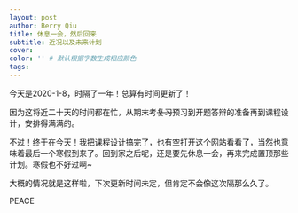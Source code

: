 ```yaml
---
layout: post
author: Berry Qiu
title: 休息一会，然后回来
subtitle: 近况以及未来计划
cover: 
color: '' # 默认根据字数生成相应颜色
tags: 
---
```


今天是2020-1-8，时隔了一年！总算有时间更新了！

因为这将近二十天的时间都在忙，从期末考~~复习~~预习到开题答辩的准备再到课程设计，安排得满满的。

不过！终于在今天！我把课程设计搞完了，也有空打开这个网站看看了，当然也意味着最后一个寒假到来了。回到家之后呢，还是要先休息一会，再来完成置顶那些计划。寒假也不好过啊~

大概的情况就是这样啦，下次更新时间未定，但肯定不会像这次隔那么久了。

PEACE
